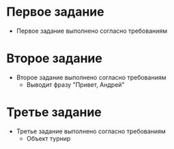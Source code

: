 # Первое задание
- Первое задание выполнено согласно требованиям
# Второе задание 
- Второе задание выполнено согласно требованиям 
  - Выводит фразу "Привет, Андрей"
# Третье задание 
- Третье задание выполнено согласно требованиям
  - Объект турнир

